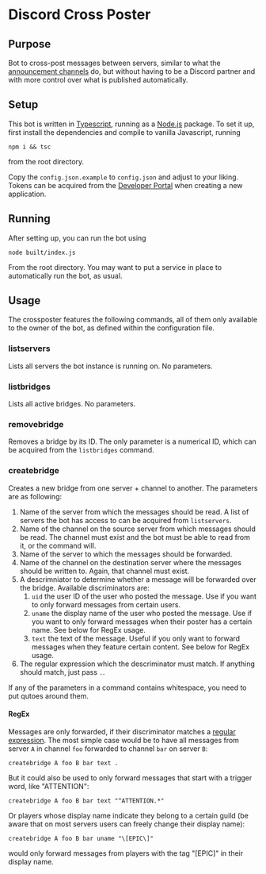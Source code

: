 # Discord Cross Poster
## Purpose
Bot to cross-post messages between servers, similar to what the [announcement channels](https://support.discordapp.com/hc/en-us/articles/360032008192-Announcement-Channels-) do, but without having to be a Discord partner and with more control over what is published automatically.

## Setup
This bot is written in [Typescript](https://www.typescriptlang.org/), running as a [Node.js](https://nodejs.org/en/) package.
To set it up, first install the dependencies and compile to vanilla Javascript, running

```
npm i && tsc
```

from the root directory.

Copy the `config.json.example` to `config.json` and adjust to your liking. Tokens can be acquired from the [Developer Portal](https://discordapp.com/developers/applications/) when creating a new application.

## Running
After setting up, you can run the bot using

```
node built/index.js
```
From the root directory. You may want to put a service in place to automatically run the bot, as usual.

## Usage
The crossposter features the following commands, all of them only available to the owner of the bot, as defined within the configuration file.

### listservers
Lists all servers the bot instance is running on. No parameters.

### listbridges
Lists all active bridges. No parameters.

### removebridge
Removes a bridge by its ID. The only parameter is a numerical ID, which can be acquired from the `listbridges` command.

### createbridge
Creates a new bridge from one server + channel to another. The parameters are as following:

1. Name of the server from which the messages should be read. A list of servers the bot has access to can be acquired from `listservers`.
2. Name of the channel on the source server from which messages should be read. The channel must exist and the bot must be able to read from it, or the command will.
3. Name of the server to which the messages should be forwarded.
4. Name of the channel on the destination server where the messages should be written to. Again, that channel must exist.
5. A descrimniator to determine whether a message will be forwarded over the bridge. Available discriminators are:
	1. `uid` the user ID of the user who posted the message. Use if you want to only forward messages from certain users.
	2. `uname` the display name of the user who posted the message. Use if you want to only forward messages when their poster has a certain name. See below for RegEx usage.
	3. `text` the text of the message. Useful if you only want to forward messages when they feature certain content. See below for RegEx usage.
6. The regular expression which the descriminator must match. If anything should match, just pass `.`.

If any of the parameters in a command contains whitespace, you need to put qutoes around them.

#### RegEx
Messages are only forwarded, if their discriminator matches a [regular expression](https://regexr.com/). The most simple case would be to have all messages from server `A` in channel `foo` forwarded to channel `bar` on server `B`:

```
createbridge A foo B bar text .
```

But it could also be used to only forward messages that start with a trigger word, like "ATTENTION":

```
createbridge A foo B bar text "^ATTENTION.*"  
```

Or players whose display name indicate they belong to a certain guild (be aware that on most servers users can freely change their display name):

```
createbridge A foo B bar uname "\[EPIC\]"
```
would only forward messages from players with the tag "[EPIC]" in their display name.


